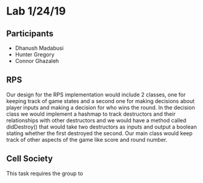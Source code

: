 # Lab 1/24/19

## Participants

* Dhanush Madabusi
* Hunter Gregory
* Connor Ghazaleh

## RPS

Our design for the RPS implementation would include 2 classes, one for keeping track of game states and a second one for making decisions about player inputs and making a decision for who wins the round. In the decision class we would implement a hashmap to track destructors and their relationships with other destructors and we would have a method called didDestroy() that would take two destructors as inputs and output a boolean stating whether the first destroyed the second. Our main class would keep track of other aspects of the game like score and round number.

## Cell Society

This task requires the group to 


